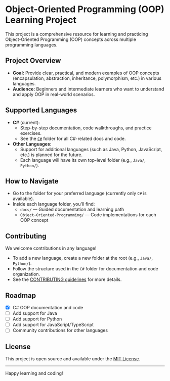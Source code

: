 # Object-Oriented Programming (OOP) Learning Project

This project is a comprehensive resource for learning and practicing Object-Oriented Programming (OOP) concepts across multiple programming languages.

## Project Overview
- **Goal:** Provide clear, practical, and modern examples of OOP concepts (encapsulation, abstraction, inheritance, polymorphism, etc.) in various languages.
- **Audience:** Beginners and intermediate learners who want to understand and apply OOP in real-world scenarios.

## Supported Languages
- **C#** (current):
  - Step-by-step documentation, code walkthroughs, and practice exercises.
  - See the [`C#`](./C#) folder for all C#-related docs and code.
- **Other Languages:**
  - Support for additional languages (such as Java, Python, JavaScript, etc.) is planned for the future.
  - Each language will have its own top-level folder (e.g., `Java/`, `Python/`).

## How to Navigate
- Go to the folder for your preferred language (currently only `C#` is available).
- Inside each language folder, you'll find:
  - `docs/` — Guided documentation and learning path
  - `Object-Oriented-Programming/` — Code implementations for each OOP concept

## Contributing
We welcome contributions in any language!
- To add a new language, create a new folder at the root (e.g., `Java/`, `Python/`).
- Follow the structure used in the `C#` folder for documentation and code organization.
- See the [CONTRIBUTING guidelines](CONTRIBUTING.md) for more details.

## Roadmap
- [x] C# OOP documentation and code
- [ ] Add support for Java
- [ ] Add support for Python
- [ ] Add support for JavaScript/TypeScript
- [ ] Community contributions for other languages

## License
This project is open source and available under the [MIT License](./LICENSE).

---

Happy learning and coding!